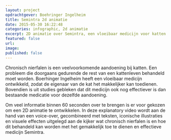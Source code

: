 ```yaml
---
layout: project
opdrachtgever: Boehringer Ingelheim
title: Semintra 2d animatie
date: 2015-05-30 16:22:48
categories: infographic, 2d animatie
excerpt: 2D animatie over Semintra, een vloeibaar medicijn voor katten met chronisch nierfalen
featured: false
url:
image:
published: false
---
```

Chronisch nierfalen is een veelvoorkomende aandoening bij katten. Een probleem die doorgaans gedurende de rest van een kattenleven behandeld moet worden. Boerhinger Ingelheim heeft een vloeibaar medicijn ontwikkeld, zodat de eigenaar van de kat het makkelijker kan toedienen. Bovendien is uit studies gebleken dat dit medicijn ook nog effectiever is dan bestaande medicatie voor dezelfde aandoening. 

Om veel informatie binnen 60 seconden over te brengen is er voor gekozen om een 2D animatie te ontwikkelen. In deze explanatory video wordt aan de hand van een voice-over, gecombineerd met teksten, iconische illustraties en visuele effecten uitgelegd aan de kijker wat chronisch nierfalen is en hoe dit behandeld kan worden met het gemakkelijk toe te dienen en effectieve medicijn Semintra.
